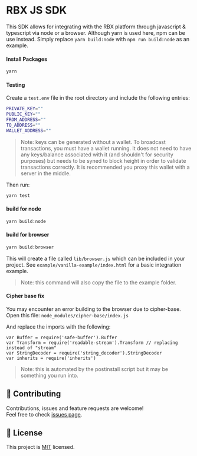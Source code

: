 # RBX JS SDK

This SDK allows for integrating with the RBX platform through javascript & typescript via node or a browser.
Although yarn is used here, npm can be use instead. Simply replace `yarn build:node` with `npm run build:node` as an example.

#### Install Packages

```bash
yarn
```

#### Testing

Create a `test.env` file in the root directory and include the following entries:

```bash
PRIVATE_KEY=""
PUBLIC_KEY=""
FROM_ADDRESS=""
TO_ADDRESS=""
WALLET_ADDRESS=""
```

> Note: keys can be generated without a wallet. To broadcast transactions, you must have a wallet running. It does not need to have any keys/balance associated with it (and shouldn't for security purposes) but needs to be syned to block height in order to validate transactions correctly. It is recommended you proxy this wallet with a server in the middle.

Then run:

```bash
yarn test
```

#### build for node

```bash
yarn build:node
```

#### build for browser

```bash
yarn build:browser
```

This will create a file called `lib/browser.js` which can be included in your project.
See `example/vanilla-example/index.html` for a basic integration example.

> Note: this command will also copy the file to the example folder.

#### Cipher base fix

You may encounter an error building to the browser due to cipher-base. Open this file:
`node_modules/cipher-base/index.js`

And replace the imports with the following:

```
var Buffer = require('safe-buffer').Buffer
var Transform = require('readable-stream').Transform // replacing instead of "stream"
var StringDecoder = require('string_decoder').StringDecoder
var inherits = require('inherits')
```

> Note: this is automated by the postinstall script but it may be something you run into.

## 🤝 Contributing

Contributions, issues and feature requests are welcome!<br />Feel free to check [issues page](issues).

## 📝 License

This project is [MIT](LICENSE) licensed.
